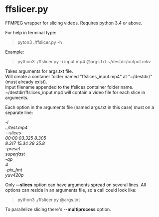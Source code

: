 # ffslicer.py

FFMPEG wrapper for slicing videos.
Requires python 3.4 or above.

For help in terminal type:

>pyton3 ./ffslicer.py -h

Example:

>python3 ./ffslicer.py -i input.mp4 @args.txt ~/destdir/output.mkv

Takes arguments for args.txt file.  
Will create a contaner folder named "ffslices_input.mp4" at "~/destdir/"(must already exist).  
Input filename appended to the ffslices container folder name.  
~/destdir/ffslices\_input.mp4 will contain a video file for each slice in arguments.

Each option in the arguments file (named args.txt in this case) must on a separate line:

*-i  
../test.mp4  
--slices  
00:00:03.325 8.305  
8.317 15.34 28 35.8  
-preset  
superfast  
-qp  
4  
-pix_fmt  
yuv420p*  

Only **--slices** option can have arguments spread on several lines.
All options can reside in an arguments file, so a call could look like:
>python3 ./ffslicer.py @args.txt

To parallelize slicing there's **--multiprocess** option.
